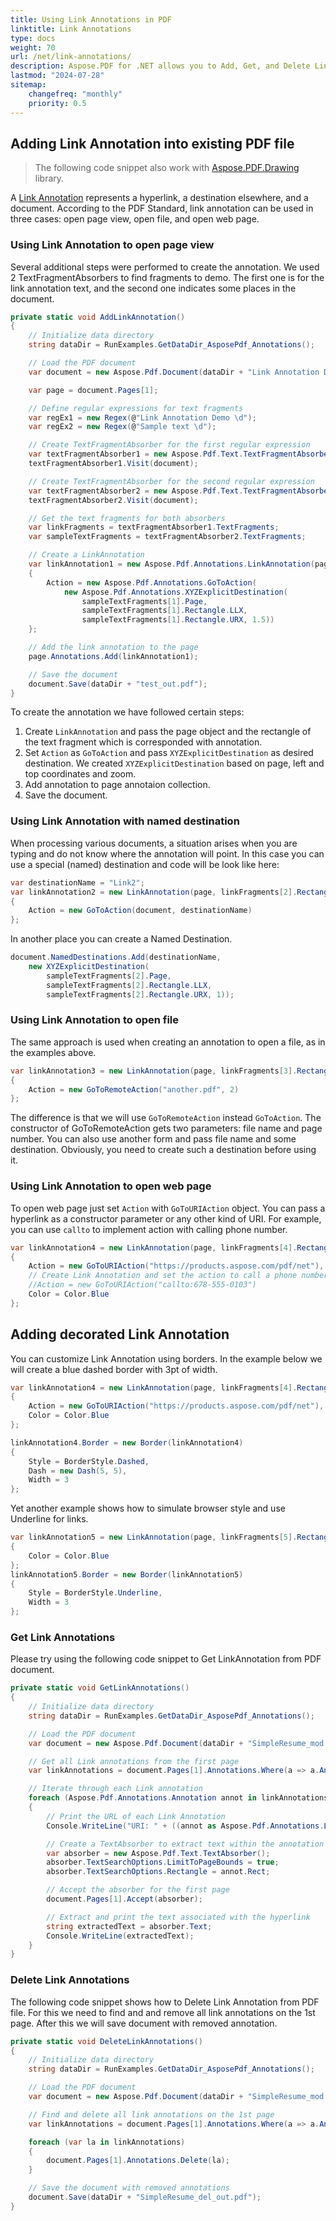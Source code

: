 ```yaml
---
title: Using Link Annotations in PDF
linktitle: Link Annotations
type: docs
weight: 70
url: /net/link-annotations/
description: Aspose.PDF for .NET allows you to Add, Get, and Delete Link Annotation from your PDF document.
lastmod: "2024-07-28"
sitemap:
    changefreq: "monthly"
    priority: 0.5
---
```

<script type="application/ld+json">
{
    "@context": "https://schema.org",
    "@type": "TechArticle",
    "headline": "Using Link Annotation for PDF",
    "alternativeHeadline": "How to add Link Annotation in PDF",
    "abstract": "Aspose.PDF for .NET introduces robust capabilities for managing link annotations within PDF documents, enabling users to seamlessly add, retrieve, and remove hyperlinks. This feature enhances document interactivity by allowing links to open specific pages, external files, or web URLs, all customizable with various styles and actions. Unlock new possibilities for PDF navigation and user engagement with this powerful annotation functionality",
    "author": {
        "@type": "Person",
        "name": "Anastasiia Holub",
        "givenName": "Anastasiia",
        "familyName": "Holub",
        "url": "https://www.linkedin.com/in/anastasiia-holub-750430225/"
    },
    "genre": "pdf document generation",
    "keywords": "pdf, c#, text annotation",
    "wordcount": "302",
    "proficiencyLevel": "Beginner",
    "publisher": {
        "@type": "Organization",
        "name": "Aspose.PDF Doc Team",
        "url": "https://products.aspose.com/pdf",
        "logo": "https://www.aspose.cloud/templates/aspose/img/products/pdf/aspose_pdf-for-net.svg",
        "alternateName": "Aspose",
        "sameAs": [
            "https://facebook.com/aspose.pdf/",
            "https://twitter.com/asposepdf",
            "https://www.youtube.com/channel/UCmV9sEg_QWYPi6BJJs7ELOg/featured",
            "https://www.linkedin.com/company/aspose",
            "https://stackoverflow.com/questions/tagged/aspose",
            "https://aspose.quora.com/",
            "https://aspose.github.io/"
        ],
        "contactPoint": [
            {
                "@type": "ContactPoint",
                "telephone": "+1 903 306 1676",
                "contactType": "sales",
                "areaServed": "US",
                "availableLanguage": "en"
            },
            {
                "@type": "ContactPoint",
                "telephone": "+44 141 628 8900",
                "contactType": "sales",
                "areaServed": "GB",
                "availableLanguage": "en"
            },
            {
                "@type": "ContactPoint",
                "telephone": "+61 2 8006 6987",
                "contactType": "sales",
                "areaServed": "AU",
                "availableLanguage": "en"
            }
        ]
    },
    "url": "/net/link-annotation/",
    "mainEntityOfPage": {
        "@type": "WebPage",
        "@id": "/net/link-annotation/"
    },
    "dateModified": "2022-02-04",
    "description": "Aspose.PDF for .NET allows you to Add, Get, and Delete Text Annotation from your PDF document."
}
</script>

## Adding Link Annotation into existing PDF file

> The following code snippet also work with [Aspose.PDF.Drawing](/pdf/net/drawing/) library.

A [Link Annotation](https://reference.aspose.com/pdf/net/aspose.pdf.annotations/linkannotation) represents a hyperlink, a destination elsewhere, and a document. According to the PDF Standard, link annotation can be used in three cases: open page view, open file, and open web page.

### Using Link Annotation to open page view

Several additional steps were performed to create the annotation. We used 2 TextFragmentAbsorbers to find fragments to demo. The first one is for the link annotation text, and the second one indicates some places in the document.

```cs
private static void AddLinkAnnotation()
{
    // Initialize data directory
    string dataDir = RunExamples.GetDataDir_AsposePdf_Annotations();

    // Load the PDF document
    var document = new Aspose.Pdf.Document(dataDir + "Link Annotation Demo.pdf");

    var page = document.Pages[1];

    // Define regular expressions for text fragments
    var regEx1 = new Regex(@"Link Annotation Demo \d");
    var regEx2 = new Regex(@"Sample text \d");

    // Create TextFragmentAbsorber for the first regular expression
    var textFragmentAbsorber1 = new Aspose.Pdf.Text.TextFragmentAbsorber(regEx1);
    textFragmentAbsorber1.Visit(document);

    // Create TextFragmentAbsorber for the second regular expression
    var textFragmentAbsorber2 = new Aspose.Pdf.Text.TextFragmentAbsorber(regEx2);
    textFragmentAbsorber2.Visit(document);

    // Get the text fragments for both absorbers
    var linkFragments = textFragmentAbsorber1.TextFragments;
    var sampleTextFragments = textFragmentAbsorber2.TextFragments;

    // Create a LinkAnnotation
    var linkAnnotation1 = new Aspose.Pdf.Annotations.LinkAnnotation(page, linkFragments[1].Rectangle)
    {
        Action = new Aspose.Pdf.Annotations.GoToAction(
            new Aspose.Pdf.Annotations.XYZExplicitDestination(
                sampleTextFragments[1].Page,
                sampleTextFragments[1].Rectangle.LLX,
                sampleTextFragments[1].Rectangle.URX, 1.5))
    };

    // Add the link annotation to the page
    page.Annotations.Add(linkAnnotation1);

    // Save the document
    document.Save(dataDir + "test_out.pdf");
}
```

To create the annotation we have followed certain steps:

1. Create `LinkAnnotation` and pass the page object and the rectangle of the text fragment which is corresponded with annotation.
1. Set `Action` as `GoToAction` and pass `XYZExplicitDestination` as desired destination. We created `XYZExplicitDestination` based on page, left and top coordinates and zoom.
1. Add annotation to page annotaion collection.
1. Save the document.

### Using Link Annotation with named destination

When processing various documents, a situation arises when you are typing and do not know where the annotation will point.
In this case you can use a special (named) destination and code will be look like here:

```cs
var destinationName = "Link2";
var linkAnnotation2 = new LinkAnnotation(page, linkFragments[2].Rectangle)
{
    Action = new GoToAction(document, destinationName)
};
```

In another place you can create a Named Destination.

```cs
document.NamedDestinations.Add(destinationName,
    new XYZExplicitDestination(
        sampleTextFragments[2].Page,
        sampleTextFragments[2].Rectangle.LLX,
        sampleTextFragments[2].Rectangle.URX, 1));
```

### Using Link Annotation to open file

The same approach is used when creating an annotation to open a file, as in the examples above.

```cs
var linkAnnotation3 = new LinkAnnotation(page, linkFragments[3].Rectangle)
{
    Action = new GoToRemoteAction("another.pdf", 2)
};
```

The difference is that we will use `GoToRemoteAction` instead `GoToAction`. The constructor of GoToRemoteAction gets two parameters: file name and page number.
You can also use another form and pass file name and some destination. Obviously, you need to create such a destination before using it.

### Using Link Annotation to open web page

To open web page just set `Action` with `GoToURIAction` object. 
You can pass a hyperlink as a constructor parameter or any other kind of URI. For example, you can use `callto` to implement action with calling phone number.

```cs
var linkAnnotation4 = new LinkAnnotation(page, linkFragments[4].Rectangle)
{
    Action = new GoToURIAction("https://products.aspose.com/pdf/net"),
    // Create Link Annotation and set the action to call a phone number
    //Action = new GoToURIAction("callto:678-555-0103")
    Color = Color.Blue
};
```

## Adding decorated Link Annotation

You can customize Link Annotation using borders. In the example below we will create a blue dashed border with 3pt of width.

```cs
var linkAnnotation4 = new LinkAnnotation(page, linkFragments[4].Rectangle)
{
    Action = new GoToURIAction("https://products.aspose.com/pdf/net"),    
    Color = Color.Blue
};

linkAnnotation4.Border = new Border(linkAnnotation4)
{
    Style = BorderStyle.Dashed,
    Dash = new Dash(5, 5),
    Width = 3
};
```

Yet another example shows how to simulate browser style and use Underline for links.

```cs
var linkAnnotation5 = new LinkAnnotation(page, linkFragments[5].Rectangle)
{
    Color = Color.Blue
};
linkAnnotation5.Border = new Border(linkAnnotation5)
{
    Style = BorderStyle.Underline,
    Width = 3
};
```

### Get Link Annotations

Please try using the following code snippet to Get LinkAnnotation from PDF document.

```csharp
private static void GetLinkAnnotations()
{
    // Initialize data directory
    string dataDir = RunExamples.GetDataDir_AsposePdf_Annotations();

    // Load the PDF document
    var document = new Aspose.Pdf.Document(dataDir + "SimpleResume_mod.pdf");

    // Get all Link annotations from the first page
    var linkAnnotations = document.Pages[1].Annotations.Where(a => a.AnnotationType == Aspose.Pdf.Annotations.AnnotationType.Link);

    // Iterate through each Link annotation
    foreach (Aspose.Pdf.Annotations.Annotation annot in linkAnnotations)
    {
        // Print the URL of each Link Annotation
        Console.WriteLine("URI: " + ((annot as Aspose.Pdf.Annotations.LinkAnnotation).Action as Aspose.Pdf.Annotations.GoToURIAction).URI);

        // Create a TextAbsorber to extract text within the annotation's rectangle
        var absorber = new Aspose.Pdf.Text.TextAbsorber();
        absorber.TextSearchOptions.LimitToPageBounds = true;
        absorber.TextSearchOptions.Rectangle = annot.Rect;

        // Accept the absorber for the first page
        document.Pages[1].Accept(absorber);

        // Extract and print the text associated with the hyperlink
        string extractedText = absorber.Text;
        Console.WriteLine(extractedText);
    }
}
```

### Delete Link Annotations

The following code snippet shows how to Delete Link Annotation from PDF file. For this we need to find and and remove all link annotations on the 1st page. After this we will save document with removed annotation.

```csharp
private static void DeleteLinkAnnotations()
{
    // Initialize data directory
    string dataDir = RunExamples.GetDataDir_AsposePdf_Annotations();

    // Load the PDF document
    var document = new Aspose.Pdf.Document(dataDir + "SimpleResume_mod.pdf");

    // Find and delete all link annotations on the 1st page
    var linkAnnotations = document.Pages[1].Annotations.Where(a => a.AnnotationType == Aspose.Pdf.Annotations.AnnotationType.Link);

    foreach (var la in linkAnnotations)
    {
        document.Pages[1].Annotations.Delete(la);
    }

    // Save the document with removed annotations
    document.Save(dataDir + "SimpleResume_del_out.pdf");
}
```
